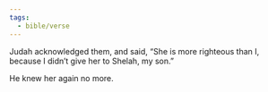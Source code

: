 ```yaml
---
tags:
  - bible/verse
---
```

Judah acknowledged them, and said, “She is more righteous than I, because I didn’t give her to Shelah, my son.”

He knew her again no more.